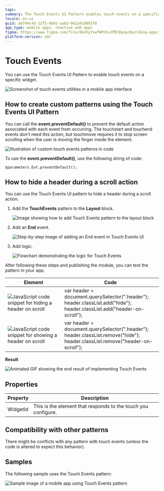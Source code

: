 ```yaml
---
tags: 
summary: The Touch Events UI Pattern enables touch events on a specific widget.
locale: en-us
guid: ab744c4d-12f5-4b92-aa63-0e2a91d693f0
app_type: mobile apps, reactive web apps
figma: https://www.figma.com/file/6G4tyYswfWPn5uJPDlBpvp/Building-apps?type=design&node-id=3208%3A22041&t=ZwHw8hXeFhwYsO5V-1
platform-version: odc
---
```


# Touch Events

You can use the Touch Events UI Pattern to enable touch events on a specific widget.

![Screenshot of touch events utilities in a mobile app interface](images/touch_events_utilities.png "Touch Events Utilities")

## How to create custom patterns using the Touch Events UI Pattern

You can call the **event.preventDefault()** to prevent the default action associated with each event from occurring. The touchstart and touchend events don't need this action, but touchmove requires it to stop screen scrolling when the user is moving the finger inside the element.

![Illustration of custom touch events patterns in code](images/touch_events_custom_patterns.png "Custom Touch Events Patterns")

To use the **event.preventDefault()**, use the following string of code:

`$parameters.Evt.preventDefault();`

## How to hide a header during a scroll action

You can use the Touch Events UI pattern to hide a header during a scroll action.

1. Add the **TouchEvents** pattern to the **Layout** block.

    ![Image showing how to add Touch Events pattern to the layout block](images/touch_events_layour.png "Touch Events Layout")

1. Add an **End** event.

    ![Step-by-step image of adding an End event in Touch Events UI](images/add_end_event.png "Adding an End Event")

1. Add logic.

    ![Flowchart demonstrating the logic for Touch Events](images/touch_events_logic.png "Touch Events Logic")

After following these steps and publishing the module, you can test the pattern in your app.

| Element | Code |
|---|---| 
|![JavaScript code snippet for hiding a header on scroll](images/JS_hide.png "JavaScript Code to Hide Header") |  var header = document.querySelector(".header");<br/>header.classList.add("hide");<br/>header.classList.add("header-on-scroll"); |
|![JavaScript code snippet for showing a header on scroll](images/JS_show.png "JavaScript Code to Show Header") |  var header = document.querySelector(".header");<br/>header.classList.remove("hide");<br/>header.classList.remove("header-on-scroll"); | 
  
**Result**

![Animated GIF showing the end result of implementing Touch Events](images/TouchEvents_EndResult.gif "Touch Events End Result")

## Properties

|**Property** |  **Description** |
|---|---| 
| WidgetId  |  This is the element that responds to the touch you configure.| 

## Compatibility with other patterns

There might be conflicts with any pattern with touch events (unless the code is altered to expect this behavior).

## Samples

The following sample uses the Touch Events pattern:

![Sample image of a mobile app using Touch Events pattern](images/TouchEvents-Sample-1.png "Touch Events Sample")

